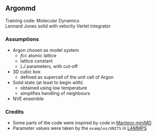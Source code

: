 ## Argonmd

Training code: Molecular Dynamics  
Lennard Jones solid with velocity Verlet integrator

### Assumptions
* Argon chosen as model system
  - *fcc* atomic lattice
  - lattice constant 
  - *LJ* parameters, with cut-off
* 3D cubic box
  - defined as supercell of the unit cell of Argon
* Solid state (at least to begin with)
  - obtained using low temperature
  - simplifies handling of neighbours
* NVE ensemble

### Credits
* Some parts of the code were inspired by code in [Mantevo miniMD](https://github.com/Mantevo/miniMD)
* Parameter values were taken by the `examples/UNITS` in [LAMMPS](https://github.com/lammps/lammps)
